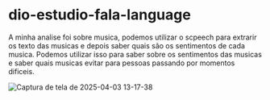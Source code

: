 # dio-estudio-fala-language
A minha analise foi sobre musica, podemos utilizar o scpeech para extrarir os texto das musicas e depois saber quais são os sentimentos de cada musica.
Podemos utilizar isso para saber sobre os sentimentos das musicas e saber quais musicas evitar para pessoas passando por momentos dificeis.


![Captura de tela de 2025-04-03 13-17-38](https://github.com/user-attachments/assets/42dbdb05-87cb-4c63-837a-0cf51f0b56b9)


